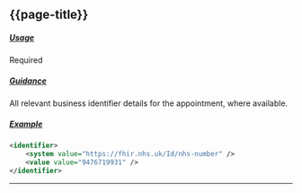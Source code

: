 ## {{page-title}}

<h5><ins>Usage</ins></h5>

<span class="mro-circle required" title="Required"></span> Required

<h5><ins>Guidance</ins></h5>

All relevant business identifier details for the appointment, where available.

<h5><ins>Example</ins></h5>

```xml
<identifier>
    <system value="https://fhir.nhs.uk/Id/nhs-number" />
    <value value="9476719931" />
</identifier>
```

---